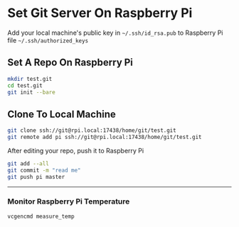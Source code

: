 # Set Git Server On Raspberry Pi

Add your local machine's public key in `~/.ssh/id_rsa.pub` to Raspberry Pi file `~/.ssh/authorized_keys`

## Set A Repo On Raspberry Pi

```sh
mkdir test.git
cd test.git
git init --bare
```

## Clone To Local Machine

```sh
git clone ssh://git@rpi.local:17438/home/git/test.git
git remote add pi ssh://git@rpi.local:17438/home/git/test.git
```

After editing your repo, push it to Raspberry Pi

```sh
git add --all
git commit -m "read me"
git push pi master
```

---

### Monitor Raspberry Pi Temperature

```sh
vcgencmd measure_temp
```
